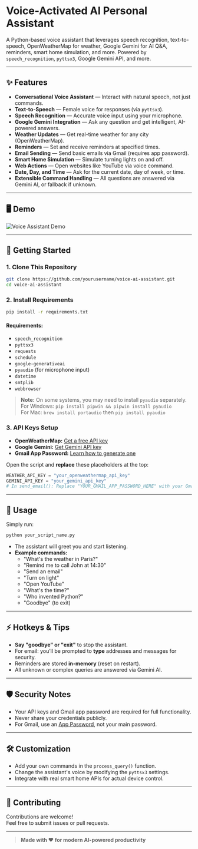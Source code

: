 # Voice-Activated AI Personal Assistant

A Python-based voice assistant that leverages speech recognition, text-to-speech, OpenWeatherMap for weather, Google Gemini for AI Q&A, reminders, smart home simulation, and more. Powered by `speech_recognition`, `pyttsx3`, Google Gemini API, and more.

---

## ✨ Features

- **Conversational Voice Assistant** — Interact with natural speech, not just commands.
- **Text-to-Speech** — Female voice for responses (via `pyttsx3`).
- **Speech Recognition** — Accurate voice input using your microphone.
- **Google Gemini Integration** — Ask any question and get intelligent, AI-powered answers.
- **Weather Updates** — Get real-time weather for any city (OpenWeatherMap).
- **Reminders** — Set and receive reminders at specified times.
- **Email Sending** — Send basic emails via Gmail (requires app password).
- **Smart Home Simulation** — Simulate turning lights on and off.
- **Web Actions** — Open websites like YouTube via voice command.
- **Date, Day, and Time** — Ask for the current date, day of week, or time.
- **Extensible Command Handling** — All questions are answered via Gemini AI, or fallback if unknown.

---

## 🖥️ Demo

![Voice Assistant Demo](https://user-images.githubusercontent.com/0000000/demo.gif)

---

## 🚀 Getting Started

### 1. **Clone This Repository**

```bash
git clone https://github.com/yourusername/voice-ai-assistant.git
cd voice-ai-assistant
```

### 2. **Install Requirements**

```bash
pip install -r requirements.txt
```

#### Requirements:

- `speech_recognition`
- `pyttsx3`
- `requests`
- `schedule`
- `google-generativeai`
- `pyaudio` (for microphone input)
- `datetime`
- `smtplib`
- `webbrowser`

> **Note:** On some systems, you may need to install `pyaudio` separately.  
> For Windows: `pip install pipwin && pipwin install pyaudio`  
> For Mac: `brew install portaudio` then `pip install pyaudio`

### 3. **API Keys Setup**

- **OpenWeatherMap:** [Get a free API key](https://openweathermap.org/api)
- **Google Gemini:** [Get Gemini API key](https://aistudio.google.com/app/apikey)
- **Gmail App Password:** [Learn how to generate one](https://support.google.com/mail/answer/185833?hl=en)

Open the script and **replace** these placeholders at the top:

```python
WEATHER_API_KEY = "your_openweathermap_api_key"
GEMINI_API_KEY = "your_gemini_api_key"
# In send_email(): Replace "YOUR_GMAIL_APP_PASSWORD_HERE" with your Gmail app password
```

---

## 🎤 Usage

Simply run:

```bash
python your_script_name.py
```

- The assistant will greet you and start listening.
- **Example commands:**
    - "What's the weather in Paris?"
    - "Remind me to call John at 14:30"
    - "Send an email"
    - "Turn on light"
    - "Open YouTube"
    - "What's the time?"
    - "Who invented Python?"
    - "Goodbye" (to exit)

---

## ⚡ Hotkeys & Tips

- **Say "goodbye" or "exit"** to stop the assistant.
- For email: you’ll be prompted to **type** addresses and messages for security.
- Reminders are stored **in-memory** (reset on restart).
- All unknown or complex queries are answered via Gemini AI.

---

## 🛡️ Security Notes

- Your API keys and Gmail app password are required for full functionality.
- Never share your credentials publicly.
- For Gmail, use an [App Password](https://support.google.com/accounts/answer/185833?hl=en), not your main password.

---

## 🛠️ Customization

- Add your own commands in the `process_query()` function.
- Change the assistant's voice by modifying the `pyttsx3` settings.
- Integrate with real smart home APIs for actual device control.

---

## 🤝 Contributing

Contributions are welcome!  
Feel free to submit issues or pull requests.



---

> **Made with ❤️ for modern AI-powered productivity**

